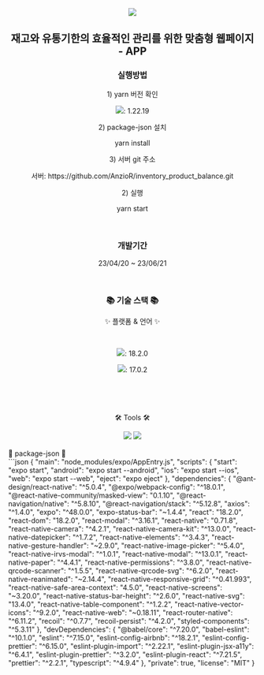 <div align=center>
	<img src="https://capsule-render.vercel.app/api?type=waving&color=auto&height=200&section=header&text=[ssgInC%-KDT]%&fontSize=90" />	
</div>
<div  align=center>
	<h2>재고와 유통기한의 효율적인 관리를 위한 맞춤형 웹페이지 - APP </h2>
</div>

<div  align=center>
	<h3>실행방법</h3>
	<div>
		<p>1) yarn 버전 확인 </p>
		<p><img src="https://img.shields.io/badge/yarn-E34F26?style=flat&logo=node.js&logoColor=white" />: 1.22.19</p>
	</div>
	  <div class="callout">
	    <p>2) package-json 설치</p>
	    <p>yarn install</p>
	  </div>
	<div>
		<p>3) 서버 git 주소</p>
		<div>서버: https://github.com/AnzioR/inventory_product_balance.git</div>
	</div>
		  <div class="callout">
	    <p>2) 실행 </p>
	    <p>yarn start</p>
	  </div>
</div>
</br>
<div  align=center>
	<h3>개발기간</h3>
	<div class="callout">
	  <p> 23/04/20 ~ 23/06/21</p>
	</div>
</div>
</br>
<div align=center>
	<h3>📚 기술 스택 📚</h3>
	<p>✨ 플랫폼 & 언어 ✨</p>
</div>
</br>
<div align="center">
<!-- 	<img src="https://img.shields.io/badge/Java-007396?style=flat&logo=Conda-Forge&logoColor=white" /> -->
	<p><img src="https://img.shields.io/badge/React-0769AD?style=flat&logo=React&logoColor=white" />: 18.2.0</p>
		<p><img src="https://img.shields.io/badge/React-Native-0769AD?style=flat&logo=React&logoColor=white" />: 17.0.2</p>
<!-- 	<img src="https://img.shields.io/badge/jQuery-0769AD?style=flat&logo=jQuery&logoColor=white" /> -->
	<br>
<!-- 	<img src="https://img.shields.io/badge/Spring-6DB33F?style=flat&logo=Spring&logoColor=white" />
	<img src="https://img.shields.io/badge/Bootstrap-7952B3?style=flat&logo=Bootstrap&logoColor=white" />
	<img src="https://img.shields.io/badge/Selenium-43B02A?style=flat&logo=Selenium&logoColor=white" />
	<img src="https://img.shields.io/badge/Mybatis-000000?style=flat&logo=Fluentd&logoColor=white" /> -->
	<br>
<!-- 	<img src="https://img.shields.io/badge/Oracle%20SQL-F80000?style=flat&logo=Oracle&logoColor=white" />
	<img src="https://img.shields.io/badge/MySQL-4479A1?style=flat&logo=MySQL&logoColor=white" />
	<img src="https://img.shields.io/badge/MariaDB-003545?style=flat&logo=MariaDB&logoColor=white" />
	<img src="https://img.shields.io/badge/Linux-FCC624?style=flat&logo=Linux&logoColor=white" /> -->
</div>
<br>
<div align=center>
	<p>🛠 Tools 🛠</p>
</div>
<div align=center>
	<img src="https://img.shields.io/badge/Visual%20Studio%20Code-007ACC?style=flat&logo=VisualStudioCode&logoColor=white" />
	<img src="https://img.shields.io/badge/GitHub-181717?style=flat&logo=GitHub&logoColor=white" />
</div>
<br>

<!-- <div align=center>
	<h3> Browsers support </h3>
</div>
<div align=center>
	
| [<img src="https://raw.githubusercontent.com/alrra/browser-logos/master/src/firefox/firefox_48x48.png" alt="Firefox" width="24px" height="24px" />](http://gotbahn.github.io/browsers-support-badges/)</br>Firefox | [<img src="https://raw.githubusercontent.com/alrra/browser-logos/master/src/chrome/chrome_48x48.png" alt="Chrome" width="24px" height="24px" />](http://gotbahn.github.io/browsers-support-badges/)</br>Chrome |
| --------- | --------- |
| last 2 versions | last 2 versions |
</div> -->

<div> 🎁 package-json 🎁 </div>
```json
{
  "main": "node_modules/expo/AppEntry.js",
  "scripts": {
    "start": "expo start",
    "android": "expo start --android",
    "ios": "expo start --ios",
    "web": "expo start --web",
    "eject": "expo eject"
  },
  "dependencies": {
    "@ant-design/react-native": "^5.0.4",
    "@expo/webpack-config": "^18.0.1",
    "@react-native-community/masked-view": "0.1.10",
    "@react-navigation/native": "^5.8.10",
    "@react-navigation/stack": "^5.12.8",
    "axios": "^1.4.0",
    "expo": "^48.0.0",
    "expo-status-bar": "~1.4.4",
    "react": "18.2.0",
    "react-dom": "18.2.0",
    "react-modal": "^3.16.1",
    "react-native": "0.71.8",
    "react-native-camera": "^4.2.1",
    "react-native-camera-kit": "^13.0.0",
    "react-native-datepicker": "^1.7.2",
    "react-native-elements": "^3.4.3",
    "react-native-gesture-handler": "~2.9.0",
    "react-native-image-picker": "^5.4.0",
    "react-native-irvs-modal": "^1.0.1",
    "react-native-modal": "^13.0.1",
    "react-native-paper": "^4.4.1",
    "react-native-permissions": "^3.8.0",
    "react-native-qrcode-scanner": "^1.5.5",
    "react-native-qrcode-svg": "^6.2.0",
    "react-native-reanimated": "~2.14.4",
    "react-native-responsive-grid": "^0.41.993",
    "react-native-safe-area-context": "4.5.0",
    "react-native-screens": "~3.20.0",
    "react-native-status-bar-height": "^2.6.0",
    "react-native-svg": "13.4.0",
    "react-native-table-component": "^1.2.2",
    "react-native-vector-icons": "^9.2.0",
    "react-native-web": "~0.18.11",
    "react-router-native": "^6.11.2",
    "recoil": "^0.7.7",
    "recoil-persist": "^4.2.0",
    "styled-components": "^5.3.11"
  },
  "devDependencies": {
    "@babel/core": "^7.20.0",
    "babel-eslint": "^10.1.0",
    "eslint": "^7.15.0",
    "eslint-config-airbnb": "^18.2.1",
    "eslint-config-prettier": "^6.15.0",
    "eslint-plugin-import": "^2.22.1",
    "eslint-plugin-jsx-a11y": "^6.4.1",
    "eslint-plugin-prettier": "^3.2.0",
    "eslint-plugin-react": "^7.21.5",
    "prettier": "^2.2.1",
    "typescript": "^4.9.4"
  },
  "private": true,
  "license": "MIT"
}
